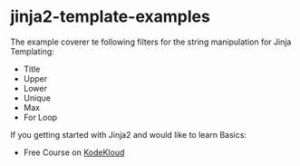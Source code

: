 # jinja2-template-examples

The example coverer te following filters for the string manipulation for Jinja Templating:
- Title
- Upper
- Lower
- Unique
- Max
- For Loop

If you getting started with Jinja2 and would like to learn Basics:
- Free Course on [KodeKloud](https://kodekloud.com/courses/jinja2-templating/)